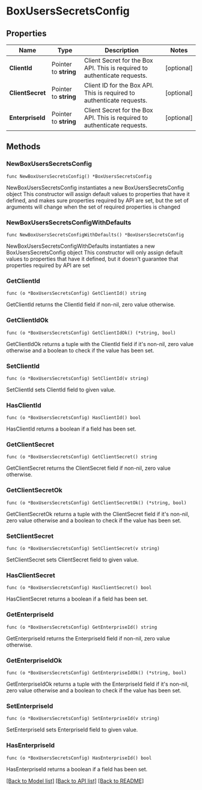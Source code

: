 # BoxUsersSecretsConfig

## Properties

Name | Type | Description | Notes
------------ | ------------- | ------------- | -------------
**ClientId** | Pointer to **string** | Client Secret for the Box API. This is required to authenticate requests. | [optional] 
**ClientSecret** | Pointer to **string** | Client ID for the Box API. This is required to authenticate requests. | [optional] 
**EnterpriseId** | Pointer to **string** | Client Secret for the Box API. This is required to authenticate requests. | [optional] 

## Methods

### NewBoxUsersSecretsConfig

`func NewBoxUsersSecretsConfig() *BoxUsersSecretsConfig`

NewBoxUsersSecretsConfig instantiates a new BoxUsersSecretsConfig object
This constructor will assign default values to properties that have it defined,
and makes sure properties required by API are set, but the set of arguments
will change when the set of required properties is changed

### NewBoxUsersSecretsConfigWithDefaults

`func NewBoxUsersSecretsConfigWithDefaults() *BoxUsersSecretsConfig`

NewBoxUsersSecretsConfigWithDefaults instantiates a new BoxUsersSecretsConfig object
This constructor will only assign default values to properties that have it defined,
but it doesn't guarantee that properties required by API are set

### GetClientId

`func (o *BoxUsersSecretsConfig) GetClientId() string`

GetClientId returns the ClientId field if non-nil, zero value otherwise.

### GetClientIdOk

`func (o *BoxUsersSecretsConfig) GetClientIdOk() (*string, bool)`

GetClientIdOk returns a tuple with the ClientId field if it's non-nil, zero value otherwise
and a boolean to check if the value has been set.

### SetClientId

`func (o *BoxUsersSecretsConfig) SetClientId(v string)`

SetClientId sets ClientId field to given value.

### HasClientId

`func (o *BoxUsersSecretsConfig) HasClientId() bool`

HasClientId returns a boolean if a field has been set.

### GetClientSecret

`func (o *BoxUsersSecretsConfig) GetClientSecret() string`

GetClientSecret returns the ClientSecret field if non-nil, zero value otherwise.

### GetClientSecretOk

`func (o *BoxUsersSecretsConfig) GetClientSecretOk() (*string, bool)`

GetClientSecretOk returns a tuple with the ClientSecret field if it's non-nil, zero value otherwise
and a boolean to check if the value has been set.

### SetClientSecret

`func (o *BoxUsersSecretsConfig) SetClientSecret(v string)`

SetClientSecret sets ClientSecret field to given value.

### HasClientSecret

`func (o *BoxUsersSecretsConfig) HasClientSecret() bool`

HasClientSecret returns a boolean if a field has been set.

### GetEnterpriseId

`func (o *BoxUsersSecretsConfig) GetEnterpriseId() string`

GetEnterpriseId returns the EnterpriseId field if non-nil, zero value otherwise.

### GetEnterpriseIdOk

`func (o *BoxUsersSecretsConfig) GetEnterpriseIdOk() (*string, bool)`

GetEnterpriseIdOk returns a tuple with the EnterpriseId field if it's non-nil, zero value otherwise
and a boolean to check if the value has been set.

### SetEnterpriseId

`func (o *BoxUsersSecretsConfig) SetEnterpriseId(v string)`

SetEnterpriseId sets EnterpriseId field to given value.

### HasEnterpriseId

`func (o *BoxUsersSecretsConfig) HasEnterpriseId() bool`

HasEnterpriseId returns a boolean if a field has been set.


[[Back to Model list]](../README.md#documentation-for-models) [[Back to API list]](../README.md#documentation-for-api-endpoints) [[Back to README]](../README.md)


